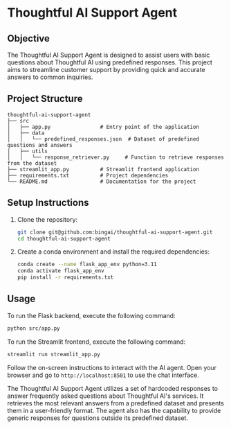 # Thoughtful AI Support Agent

## Objective

The Thoughtful AI Support Agent is designed to assist users with basic questions about Thoughtful AI using predefined responses. This project aims to streamline customer support by providing quick and accurate answers to common inquiries.

## Project Structure

```
thoughtful-ai-support-agent
├── src
│   ├── app.py                # Entry point of the application
│   ├── data
│   │   └── predefined_responses.json  # Dataset of predefined questions and answers
│   ├── utils
│   │   └── response_retriever.py     # Function to retrieve responses from the dataset
├── streamlit_app.py          # Streamlit frontend application
├── requirements.txt          # Project dependencies
└── README.md                 # Documentation for the project
```

## Setup Instructions

1. Clone the repository:
   ```bash
   git clone git@github.com:bingai/thoughtful-ai-support-agent.git
   cd thoughtful-ai-support-agent
   ```

2. Create a conda environment and install the required dependencies:
   ```bash
   conda create --name flask_app_env python=3.11
   conda activate flask_app_env
   pip install -r requirements.txt
   ```

## Usage

To run the Flask backend, execute the following command:

```bash
python src/app.py
```

To run the Streamlit frontend, execute the following command:

```bash
streamlit run streamlit_app.py
```

Follow the on-screen instructions to interact with the AI agent. Open your browser and go to `http://localhost:8501` to use the chat interface.

The Thoughtful AI Support Agent utilizes a set of hardcoded responses to answer frequently asked questions about Thoughtful AI's services. It retrieves the most relevant answers from a predefined dataset and presents them in a user-friendly format. The agent also has the capability to provide generic responses for questions outside its predefined dataset.